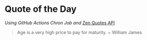 # Quote of the Day 
*Using GitHub Actions Chron Job and* [Zen Quotes API]( https://zenquotes.io/ )
> Age is a very high price to pay for maturity. ~ William James
